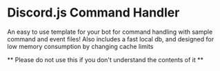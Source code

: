 # Discord.js Command Handler
An easy to use template for your bot for command handling with sample command and event files!
Also includes a fast local db, and designed for low memory consumption by changing cache limits

** Please do not use this if you don't understand the contents of it **
